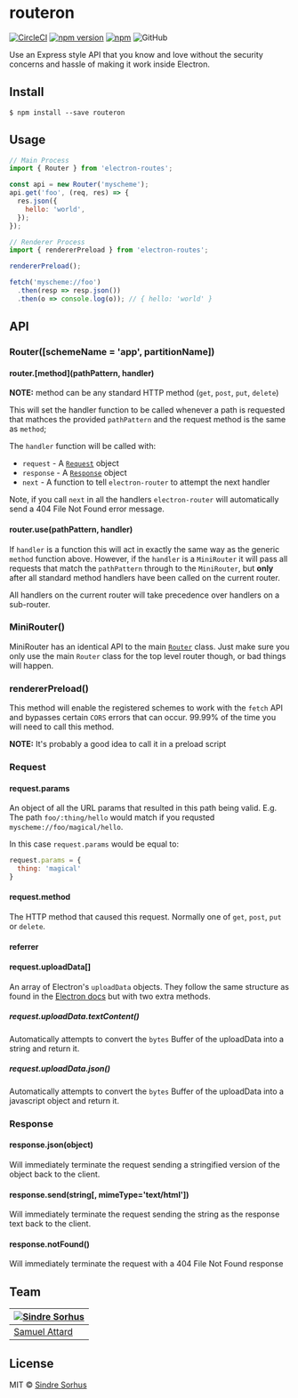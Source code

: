# routeron

[![CircleCI](https://circleci.com/gh/rishabh09/routeron.svg?style=svg)](https://circleci.com/gh/rishabh09/routeron)
[![npm version](https://badge.fury.io/js/routeron.svg)](https://badge.fury.io/js/routeron)
[![npm](https://img.shields.io/npm/dm/routeron.svg)](https://www.npmjs.com/package/routeron)
![GitHub](https://img.shields.io/github/license/rishabh09/routeron)

Use an Express style API that you know and love without the security concerns and hassle of making it
work inside Electron.

## Install

```
$ npm install --save routeron
```

## Usage

```js
// Main Process
import { Router } from 'electron-routes';

const api = new Router('myscheme');
api.get('foo', (req, res) => {
  res.json({
    hello: 'world',
  });
});

// Renderer Process
import { rendererPreload } from 'electron-routes';

rendererPreload();

fetch('myscheme://foo')
  .then(resp => resp.json())
  .then(o => console.log(o)); // { hello: 'world' }
```

## API

### Router([schemeName = 'app', partitionName])

#### router.\[method\](pathPattern, handler)

**NOTE:** method can be any standard HTTP method (`get`, `post`, `put`, `delete`)

This will set the handler function to be called whenever a path is requested that
mathces the provided `pathPattern` and the request method is the same as `method`;

The `handler` function will be called with:
* `request` - A [`Request`](#request) object
* `response` - A [`Response`](#response) object
* `next` - A function to tell `electron-router` to attempt the next handler

Note, if you call `next` in all the handlers `electron-router` will automatically
send a 404 File Not Found error message.

#### router.use(pathPattern, handler)

If `handler` is a function this will act in exactly the same way as the generic
`method` function above.  However, if the `handler` is a `MiniRouter` it will pass
all requests that match the `pathPattern` through to the `MiniRouter`, but **only**
after all standard method handlers have been called on the current router.

All handlers on the current router will take precedence over handlers on a sub-router.

### MiniRouter()

MiniRouter has an identical API to the main [`Router`](#router) class.  Just make
sure you only use the main `Router` class for the top level router though, or bad
things will happen.

### rendererPreload()

This method will enable the registered schemes to work with the `fetch` API and
bypasses certain `CORS` errors that can occur.  99.99% of the time you will need
to call this method.

**NOTE:** It's probably a good idea to call it in a preload script

### Request

#### request.params

An object of all the URL params that resulted in this path being valid. E.g. The
path `foo/:thing/hello` would match if you requsted `myscheme://foo/magical/hello`.

In this case `request.params` would be equal to:

```js
request.params = {
  thing: 'magical'
}
```

#### request.method

The HTTP method that caused this request.  Normally one of `get`, `post`, `put`
or `delete`.

#### referrer

#### request.uploadData[]

An array of Electron's `uploadData` objects.  They follow the same structure as
found in the [Electron docs](http://electron.atom.io/docs/api/structures/upload-data/)
but with two extra methods.

##### request.uploadData.textContent()

Automatically attempts to convert the `bytes` Buffer of the uploadData into a string
and return it.

##### request.uploadData.json()

Automatically attempts to convert the `bytes` Buffer of the uploadData into a
javascript object and return it.

### Response

#### response.json(object)

Will immediately terminate the request sending a stringified version of the object
back to the client.

#### response.send(string[, mimeType='text/html'])

Will immediately terminate the request sending the string as the response text
back to the client.

#### response.notFound()

Will immediately terminate the request with a 404 File Not Found response


## Team

| [![Sindre Sorhus](https://s.gravatar.com/avatar/1576c987b53868acf73d6ccb08110a78?s=144)](https://sindresorhus.com) |
|---|
| [Samuel Attard](https://samuelattard.com) |

## License

MIT © [Sindre Sorhus](https://sindresorhus.com)
